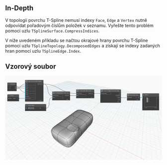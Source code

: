 ## In-Depth
V topologii povrchu T-Spline nemusí indexy `Face`, `Edge` a `Vertex` nutně odpovídat pořadovým číslům položek v seznamu. Vyřešte tento problém pomocí uzlu `TSplineSurface.CompressIndices`.

V níže uvedeném příkladu se načtou okrajové hrany povrchu T-Spline pomocí uzlu `TSplineTopology.DecomposedEdges` a získají se indexy zadaných hran pomocí uzlu `TSplineEdge.Index`.

## Vzorový soubor

![Example](./Autodesk.DesignScript.Geometry.TSpline.TSplineEdge.Index_img.jpg)
